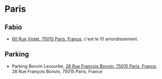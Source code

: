 # Paris

## Fabio
* [60 Rue Violet, 75015 Paris, France](https://maps.app.goo.gl/5ssHVW6vdqzMc48L7), c'est le 15 arrondissement.

## Parking
* Parking Bonvin Lecourbe, [28 Rue François Bonvin, 75015 Paris, France](https://maps.app.goo.gl/4bjn7M1xJiVn99iv6), 28 Rue François Bonvin, 75015 Paris, France
